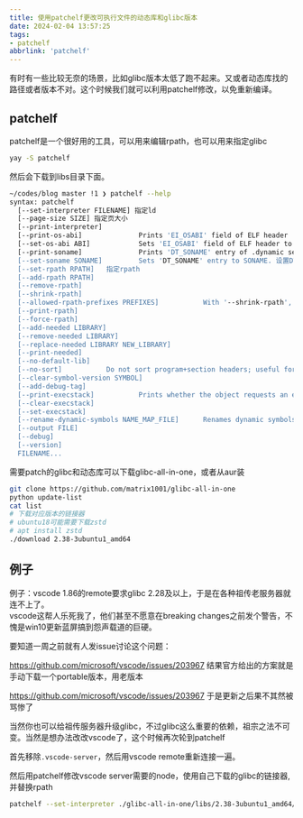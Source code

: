 ```yaml
---
title: 使用patchelf更改可执行文件的动态库和glibc版本
date: 2024-02-04 13:57:25
tags:
- patchelf
abbrlink: 'patchelf'
---
```

有时有一些比较无奈的场景，比如glibc版本太低了跑不起来。又或者动态库找的路径或者版本不对。这个时候我们就可以利用patchelf修改，以免重新编译。
<!-- more -->

## patchelf

patchelf是一个很好用的工具，可以用来编辑rpath，也可以用来指定glibc

```bash
yay -S patchelf
```

然后会下载到libs目录下面。

```bash
~/codes/blog master !1 ❯ patchelf --help                                                                                            7s
syntax: patchelf
  [--set-interpreter FILENAME] 指定ld
  [--page-size SIZE] 指定页大小
  [--print-interpreter]
  [--print-os-abi]              Prints 'EI_OSABI' field of ELF header
  [--set-os-abi ABI]            Sets 'EI_OSABI' field of ELF header to ABI.
  [--print-soname]              Prints 'DT_SONAME' entry of .dynamic section. Raises an error if DT_SONAME doesn't exist
  [--set-soname SONAME]         Sets 'DT_SONAME' entry to SONAME. 设置DT_SONAME
  [--set-rpath RPATH]   指定rpath
  [--add-rpath RPATH]
  [--remove-rpath]
  [--shrink-rpath]
  [--allowed-rpath-prefixes PREFIXES]           With '--shrink-rpath', reject rpath entries not starting with the allowed prefix
  [--print-rpath]
  [--force-rpath]
  [--add-needed LIBRARY] 
  [--remove-needed LIBRARY]
  [--replace-needed LIBRARY NEW_LIBRARY]
  [--print-needed]
  [--no-default-lib]
  [--no-sort]           Do not sort program+section headers; useful for debugging patchelf.
  [--clear-symbol-version SYMBOL]
  [--add-debug-tag]
  [--print-execstack]           Prints whether the object requests an executable stack
  [--clear-execstack]
  [--set-execstack]
  [--rename-dynamic-symbols NAME_MAP_FILE]      Renames dynamic symbols. The map file should contain two symbols (old_name new_name) per line
  [--output FILE]
  [--debug]
  [--version]
  FILENAME...
```

需要patch的glibc和动态库可以下载glibc-all-in-one，或者从aur装

```bash
git clone https://github.com/matrix1001/glibc-all-in-one
python update-list
cat list
# 下载对应版本的链接器
# ubuntu18可能需要下载zstd
# apt install zstd
./download 2.38-3ubuntu1_amd64
```

## 例子

例子：vscode 1.86的remote要求glibc 2.28及以上，于是在各种祖传老服务器就连不上了。  
vscode这帮人乐死我了，他们甚至不愿意在breaking changes之前发个警告，不愧是win10更新蓝屏搞到怨声载道的巨硬。  

要知道一周之前就有人发issue讨论这个问题：

<https://github.com/microsoft/vscode/issues/203967> 结果官方给出的方案就是手动下载一个portable版本，用老版本

<https://github.com/microsoft/vscode/issues/203967> 于是更新之后果不其然被骂惨了

当然你也可以给祖传服务器升级glibc，不过glibc这么重要的依赖，祖宗之法不可变。当然是想办法改改vscode了，这个时候再次轮到patchelf

首先移除`.vscode-server`，然后用vscode remote重新连接一遍。

然后用patchelf修改vscode server需要的node，使用自己下载的glibc的链接器, 并替换rpath

```bash
patchelf --set-interpreter ./glibc-all-in-one/libs/2.38-3ubuntu1_amd64/ld-linux-x86-64.so.2 --set-rpath ./glibc-all-in-one/libs/2.38-3ubuntu1_amd64/:./mygcc/lib64 --force-rpath ~/.vscode-server/bin/05047486b6df5eb8d44b2ecd70ea3bdf775fd937/node
```




